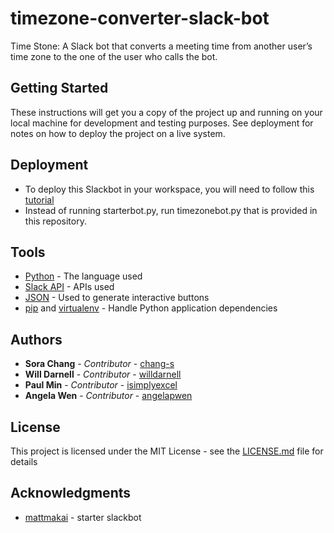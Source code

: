 # timezone-converter-slack-bot
Time Stone: A Slack bot that converts a meeting time from another user’s time zone to the one of the user who calls the bot.

## Getting Started

These instructions will get you a copy of the project up and running on your local machine for development and testing purposes. See deployment for notes on how to deploy the project on a live system.

## Deployment

* To deploy this Slackbot in your workspace, you will need to follow this [tutorial](https://www.fullstackpython.com/blog/build-first-slack-bot-python.html)
* Instead of running starterbot.py, run timezonebot.py that is provided in this repository.

## Tools

* [Python](https://www.python.org/) - The language used
* [Slack API](https://api.slack.com/) - APIs used
* [JSON](https://www.json.org/) - Used to generate interactive buttons
* [pip](https://pypi.org/project/pip/) and [virtualenv](https://virtualenv.pypa.io/en/latest/userguide/) - Handle Python application dependencies

## Authors

* **Sora Chang** - *Contributor* - [chang-s](https://github.com/chang-s)
* **Will Darnell** - *Contributor* - [willdarnell](https://github.com/willdarnell)
* **Paul Min** - *Contributor* - [isimplyexcel](https://github.com/isimplyexcel)
* **Angela Wen** - *Contributor* - [angelapwen](https://github.com/angelapwen)

## License

This project is licensed under the MIT License - see the [LICENSE.md](LICENSE.md) file for details

## Acknowledgments

* [mattmakai](https://github.com/mattmakai/slack-starterbot) - starter slackbot

